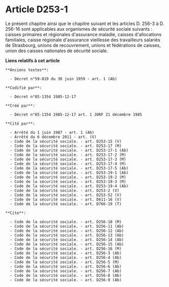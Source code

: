 # Article D253-1

Le présent chapitre ainsi que le chapitre suivant et les articles D. 256-3 à D. 256-16 sont applicables aux organismes de
sécurité sociale suivants : caisses primaires et régionales d'assurance maladie, caisses d'allocations familiales, caisse
régionale d'assurance vieillesse des travailleurs salariés de Strasbourg, unions de recouvrement, unions et fédérations de
caisses, union des caisses nationales de sécurité sociale.

**Liens relatifs à cet article**

	**Anciens textes**:

	  - Décret n°59-819 du 30 juin 1959 - art. 1 (Ab)

	**Codifié par**:

	  - Décret n°85-1354 1985-12-17

	**Créé par**:

	  - Décret n°85-1354 1985-12-17 art. 1 JORF 21 décembre 1985

	**Cité par**:

	  - Arrêté du 1 juin 1987 - art. 1 (Ab)
	  - Arrêté du 6 décembre 2011 - art. (V)
	  - Code de la sécurité sociale. - art. D253-15 (V)
	  - Code de la sécurité sociale. - art. D253-17 (M)
	  - Code de la sécurité sociale. - art. D253-17-1 (Ab)
	  - Code de la sécurité sociale. - art. D253-17-2 (M)
	  - Code de la sécurité sociale. - art. D253-17-3 (M)
	  - Code de la sécurité sociale. - art. D253-17-4 (M)
	  - Code de la sécurité sociale. - art. D253-17-5 (Ab)
	  - Code de la sécurité sociale. - art. D253-19-1 (Ab)
	  - Code de la sécurité sociale. - art. D253-19-2 (M)
	  - Code de la sécurité sociale. - art. D253-19-3 (M)
	  - Code de la sécurité sociale. - art. D253-19-4 (Ab)
	  - Code de la sécurité sociale. - art. D253-2 (V)
	  - Code de la sécurité sociale. - art. D253-52 (V)
	  - Code de la sécurité sociale. - art. D611-16 (V)
	  - Code de la sécurité sociale. - art. D766-19 (T)

	**Cite**:

	  - Code de la sécurité sociale. - art. D256-10 (M)
	  - Code de la sécurité sociale. - art. D256-11 (Ab)
	  - Code de la sécurité sociale. - art. D256-12 (Ab)
	  - Code de la sécurité sociale. - art. D256-13 (Ab)
	  - Code de la sécurité sociale. - art. D256-14 (Ab)
	  - Code de la sécurité sociale. - art. D256-15 (Ab)
	  - Code de la sécurité sociale. - art. D256-16 (M)
	  - Code de la sécurité sociale. - art. D256-3 (Ab)
	  - Code de la sécurité sociale. - art. D256-4 (Ab)
	  - Code de la sécurité sociale. - art. D256-5 (M)
	  - Code de la sécurité sociale. - art. D256-6 (Ab)
	  - Code de la sécurité sociale. - art. D256-7 (Ab)
	  - Code de la sécurité sociale. - art. D256-8 (Ab)
	  - Code de la sécurité sociale. - art. D256-9 (Ab)
